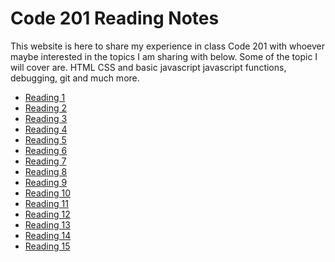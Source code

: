 #  Code 201 Reading Notes

This website is here to share my experience in class Code 201 with whoever maybe interested in the topics I am sharing with below. Some of the topic I will cover are. HTML CSS and basic javascript javascript functions, debugging, git and much more.
   
  
 




- [Reading 1](class-01.md)
- [Reading 2](class-02.md)
- [Reading 3](class-03.md)
- [Reading 4](class-04.md)
- [Reading 5](class-05.md)
- [Reading 6](class-06.md)
- [Reading 7](class-07.md)
- [Reading 8](class-08.md)
- [Reading 9](class-09.md)
- [Reading 10](class-10.md)
- [Reading 11]()
- [Reading 12]()
- [Reading 13]()
- [Reading 14]()
- [Reading 15]()
 
